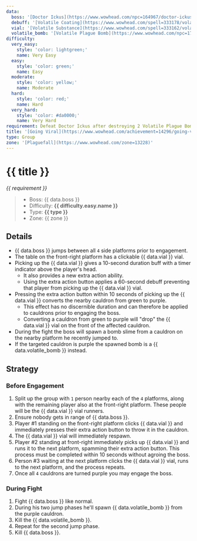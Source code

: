 ```yaml
---
data:
  boss: '[Doctor Ickus](https://www.wowhead.com/npc=164967/doctor-ickus)'
  debuff: '[Volatile Coating](https://www.wowhead.com/spell=333178/volatile-coating)'
  vial: '[Volatile Substance](https://www.wowhead.com/spell=333162/volatile-substance)'
  volatile_bomb: '[Volatile Plague Bomb](https://www.wowhead.com/npc=174018/volatile-plague-bomb)'
difficulty:
  very_easy:
    style: 'color: lightgreen;'
    name: Very Easy
  easy:
    style: 'color: green;'
    name: Easy
  moderate:
    style: 'color: yellow;'
    name: Moderate
  hard:
    style: 'color: red;'
    name: Hard
  very_hard:
    style: 'color: #da0000;'
    name: Very Hard
requirement: Defeat Doctor Ickus after destroying 2 Volatile Plague Bombs in Plaguefall on Mythic difficulty.
title: '[Going Viral](https://www.wowhead.com/achievement=14296/going-viral)'
type: Group
zone: '[Plaguefall](https://www.wowhead.com/zone=13228)'
---
```


# {{ title }}

_{{ requirement }}_

> - Boss: {{ data.boss }}
> - Difficulty: **<span style="{{ difficulty.easy.style }}">{{ difficulty.easy.name }}</span>**
> - Type: **{{ type }}**
> - Zone: {{ zone }}

## Details

- {{ data.boss }} jumps between all `4` side platforms prior to engagement.
- The table on the front-right platform has a clickable {{ data.vial }} vial.
- Picking up the {{ data.vial }} gives a 10-second duration buff with a timer indicator above the player's head.
  - It also provides a new extra action ability.
  - Using the extra action button applies a 60-second debuff preventing that player from picking up the {{ data.vial }} vial.
- Pressing the extra action button within 10 seconds of picking up the {{ data.vial }} converts the nearby cauldron from green to purple.
  - This effect has no discernible duration and can therefore be applied to cauldrons prior to engaging the boss.
  - Converting a cauldron from green to purple will "drop" the {{ data.vial }} vial on the front of the affected cauldron.
- During the fight the boss will spawn a bomb slime from a cauldron on the nearby platform he recently jumped to.
- If the targeted cauldron is purple the spawned bomb is a {{ data.volatile_bomb }} instead.

## Strategy

### Before Engagement

1. Split up the group with `1` person nearby each of the `4` platforms, along with the remaining player also at the front-right platform. These people will be the {{ data.vial }} vial runners.
2. Ensure nobody gets in range of {{ data.boss }}.
3. Player #1 standing on the front-right platform clicks {{ data.vial }} and immediately presses their extra action button to throw it in the cauldron.
4. The {{ data.vial }} vial will immediately respawn.
5. Player #2 standing at front-right immediately picks up {{ data.vial }} and runs it to the next platform, spamming their extra action button. This process must be completed within 10 seconds without agroing the boss.
6. Person #3 waiting at the next platform clicks the {{ data.vial }} vial, runs to the next platform, and the process repeats.
7. Once all `4` cauldrons are turned purple you may engage the boss.

### During Fight

1. Fight {{ data.boss }} like normal.
2. During his two jump phases he'll spawn {{ data.volatile_bomb }} from the purple cauldron.
3. Kill the {{ data.volatile_bomb }}.
4. Repeat for the second jump phase.
5. Kill {{ data.boss }}.
